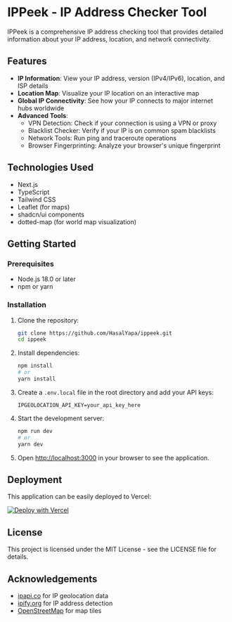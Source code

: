 # IPPeek - IP Address Checker Tool

IPPeek is a comprehensive IP address checking tool that provides detailed information about your IP address, location, and network connectivity.

## Features

- **IP Information**: View your IP address, version (IPv4/IPv6), location, and ISP details
- **Location Map**: Visualize your IP location on an interactive map
- **Global IP Connectivity**: See how your IP connects to major internet hubs worldwide
- **Advanced Tools**:
  - VPN Detection: Check if your connection is using a VPN or proxy
  - Blacklist Checker: Verify if your IP is on common spam blacklists
  - Network Tools: Run ping and traceroute operations
  - Browser Fingerprinting: Analyze your browser's unique fingerprint

## Technologies Used

- Next.js
- TypeScript
- Tailwind CSS
- Leaflet (for maps)
- shadcn/ui components
- dotted-map (for world map visualization)

## Getting Started

### Prerequisites

- Node.js 18.0 or later
- npm or yarn

### Installation

1. Clone the repository:
   ```bash
   git clone https://github.com/HasalYapa/ippeek.git
   cd ippeek
   ```

2. Install dependencies:
   ```bash
   npm install
   # or
   yarn install
   ```

3. Create a `.env.local` file in the root directory and add your API keys:
   ```
   IPGEOLOCATION_API_KEY=your_api_key_here
   ```

4. Start the development server:
   ```bash
   npm run dev
   # or
   yarn dev
   ```

5. Open [http://localhost:3000](http://localhost:3000) in your browser to see the application.

## Deployment

This application can be easily deployed to Vercel:

[![Deploy with Vercel](https://vercel.com/button)](https://vercel.com/new/clone?repository-url=https%3A%2F%2Fgithub.com%2FHasalYapa%2Fippeek)

## License

This project is licensed under the MIT License - see the LICENSE file for details.

## Acknowledgements

- [ipapi.co](https://ipapi.co/) for IP geolocation data
- [ipify.org](https://www.ipify.org/) for IP address detection
- [OpenStreetMap](https://www.openstreetmap.org/) for map tiles
